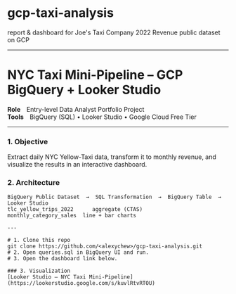 # gcp-taxi-analysis
report &amp; dashboard for Joe's Taxi Company 2022 Revenue public dataset on GCP

---

# NYC Taxi Mini-Pipeline – GCP BigQuery + Looker Studio

**Role** Entry-level Data Analyst Portfolio Project  
**Tools** BigQuery (SQL) • Looker Studio • Google Cloud Free Tier  

---

### 1. Objective
Extract daily NYC Yellow-Taxi data, transform it to monthly revenue, and visualize the results in an interactive dashboard.

### 2. Architecture 
```text
BigQuery Public Dataset  →  SQL Transformation  →  BigQuery Table  →  Looker Studio
tlc_yellow_trips_2022      aggregate (CTAS)      monthly_category_sales  line + bar charts

---

# 1. Clone this repo
git clone https://github.com/<alexychew>/gcp-taxi-analysis.git
# 2. Open queries.sql in BigQuery UI and run.
# 3. Open the dashboard link below.

### 3. Visualization
[Looker Studio – NYC Taxi Mini-Pipeline](https://lookerstudio.google.com/s/kuvlRtvRTOU)
